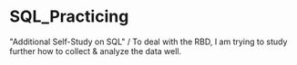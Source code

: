 # SQL_Practicing
"Additional Self-Study on SQL" / To deal with the RBD, I am trying to study further how to collect &amp; analyze the data well.
